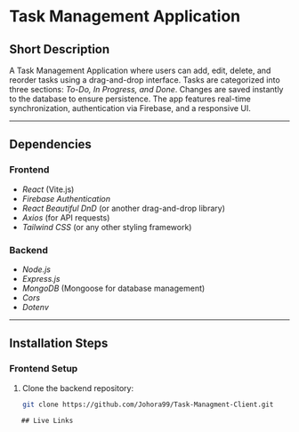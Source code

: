 # Task Management Application

## Short Description
A Task Management Application where users can add, edit, delete, and reorder tasks using a drag-and-drop interface. Tasks are categorized into three sections: *To-Do, In Progress, and Done*. Changes are saved instantly to the database to ensure persistence. The app features real-time synchronization, authentication via Firebase, and a responsive UI.

---

## Dependencies
### Frontend
- *React* (Vite.js)
- *Firebase Authentication*
- *React Beautiful DnD* (or another drag-and-drop library)
- *Axios* (for API requests)
- *Tailwind CSS* (or any other styling framework)

### Backend
- *Node.js*
- *Express.js*
- *MongoDB* (Mongoose for database management)
- *Cors*
- *Dotenv*

---

## Installation Steps
### Frontend Setup
1. Clone the backend repository:
   ```sh
   git clone https://github.com/Johora99/Task-Managment-Client.git
```
   ## Live Links
